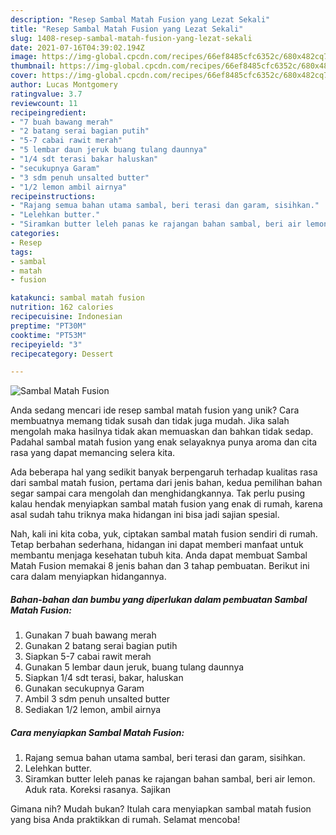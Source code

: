 ```yaml
---
description: "Resep Sambal Matah Fusion yang Lezat Sekali"
title: "Resep Sambal Matah Fusion yang Lezat Sekali"
slug: 1408-resep-sambal-matah-fusion-yang-lezat-sekali
date: 2021-07-16T04:39:02.194Z
image: https://img-global.cpcdn.com/recipes/66ef8485cfc6352c/680x482cq70/sambal-matah-fusion-foto-resep-utama.jpg
thumbnail: https://img-global.cpcdn.com/recipes/66ef8485cfc6352c/680x482cq70/sambal-matah-fusion-foto-resep-utama.jpg
cover: https://img-global.cpcdn.com/recipes/66ef8485cfc6352c/680x482cq70/sambal-matah-fusion-foto-resep-utama.jpg
author: Lucas Montgomery
ratingvalue: 3.7
reviewcount: 11
recipeingredient:
- "7 buah bawang merah"
- "2 batang serai bagian putih"
- "5-7 cabai rawit merah"
- "5 lembar daun jeruk buang tulang daunnya"
- "1/4 sdt terasi bakar haluskan"
- "secukupnya Garam"
- "3 sdm penuh unsalted butter"
- "1/2 lemon ambil airnya"
recipeinstructions:
- "Rajang semua bahan utama sambal, beri terasi dan garam, sisihkan."
- "Lelehkan butter."
- "Siramkan butter leleh panas ke rajangan bahan sambal, beri air lemon. Aduk rata. Koreksi rasanya. Sajikan"
categories:
- Resep
tags:
- sambal
- matah
- fusion

katakunci: sambal matah fusion 
nutrition: 162 calories
recipecuisine: Indonesian
preptime: "PT30M"
cooktime: "PT53M"
recipeyield: "3"
recipecategory: Dessert

---
```



![Sambal Matah Fusion](https://img-global.cpcdn.com/recipes/66ef8485cfc6352c/680x482cq70/sambal-matah-fusion-foto-resep-utama.jpg)

Anda sedang mencari ide resep sambal matah fusion yang unik? Cara membuatnya memang tidak susah dan tidak juga mudah. Jika salah mengolah maka hasilnya tidak akan memuaskan dan bahkan tidak sedap. Padahal sambal matah fusion yang enak selayaknya punya aroma dan cita rasa yang dapat memancing selera kita.



Ada beberapa hal yang sedikit banyak berpengaruh terhadap kualitas rasa dari sambal matah fusion, pertama dari jenis bahan, kedua pemilihan bahan segar sampai cara mengolah dan menghidangkannya. Tak perlu pusing kalau hendak menyiapkan sambal matah fusion yang enak di rumah, karena asal sudah tahu triknya maka hidangan ini bisa jadi sajian spesial.


Nah, kali ini kita coba, yuk, ciptakan sambal matah fusion sendiri di rumah. Tetap berbahan sederhana, hidangan ini dapat memberi manfaat untuk membantu menjaga kesehatan tubuh kita. Anda dapat membuat Sambal Matah Fusion memakai 8 jenis bahan dan 3 tahap pembuatan. Berikut ini cara dalam menyiapkan hidangannya.

<!--inarticleads1-->

##### Bahan-bahan dan bumbu yang diperlukan dalam pembuatan Sambal Matah Fusion:

1. Gunakan 7 buah bawang merah
1. Gunakan 2 batang serai bagian putih
1. Siapkan 5-7 cabai rawit merah
1. Gunakan 5 lembar daun jeruk, buang tulang daunnya
1. Siapkan 1/4 sdt terasi, bakar, haluskan
1. Gunakan secukupnya Garam
1. Ambil 3 sdm penuh unsalted butter
1. Sediakan 1/2 lemon, ambil airnya




<!--inarticleads2-->

##### Cara menyiapkan Sambal Matah Fusion:

1. Rajang semua bahan utama sambal, beri terasi dan garam, sisihkan.
1. Lelehkan butter.
1. Siramkan butter leleh panas ke rajangan bahan sambal, beri air lemon. Aduk rata. Koreksi rasanya. Sajikan




Gimana nih? Mudah bukan? Itulah cara menyiapkan sambal matah fusion yang bisa Anda praktikkan di rumah. Selamat mencoba!
